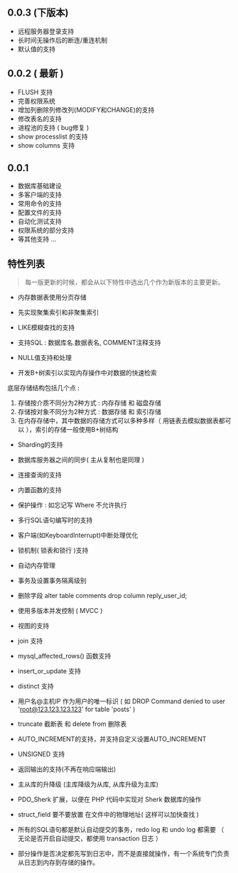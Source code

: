 ## 0.0.3 (下版本)

- 远程服务器登录支持
- 长时间无操作后的断连/重连机制
- 默认值的支持


## 0.0.2 ( 最新 )

- FLUSH 支持
- 完善权限系统
- 增加列删除列修改列(MODIFY和CHANGE)的支持
- 修改表名的支持
- 进程池的支持 ( bug修复 )
- show processlist 的支持
- show columns 支持

## 0.0.1

- 数据库基础建设
- 多客户端的支持
- 常用命令的支持
- 配置文件的支持
- 自动化测试支持
- 权限系统的部分支持
- 等其他支持 ...

## 特性列表
> 每一版更新的时候，都会从以下特性中选出几个作为新版本的主要更新。

- 内存数据表使用分页存储

- 先实现聚集索引和非聚集索引

- LIKE模糊查找的支持

- 支持SQL : 数据库名.数据表名, COMMENT注释支持

- NULL值支持和处理

- 开发B+树索引以实现内存操作中对数据的快速检索

底层存储结构包括几个点 :
1. 存储按介质不同分为2种方式 : 内存存储 和 磁盘存储
2. 存储按对象不同分为2种方式 : 数据存储 和 索引存储
3. 在内存存储中，其中数据的存储方式可以多种多样（ 用链表去模拟数据表都可以 ），索引的存储一般使用B+树结构

- Sharding的支持

- 数据库服务器之间的同步( 主从复制也是同理 )

- 连接查询的支持

- 内置函数的支持

- 保护操作 : 如忘记写 Where 不允许执行

- 多行SQL语句编写时的支持

- 客户端(如KeyboardInterrupt)中断处理优化

- 锁机制( 锁表和锁行 )支持

- 自动内存管理

- 事务及设置事务隔离级别

- 删除字段 alter table comments drop column reply_user_id;

- 使用多版本并发控制 ( MVCC )

- 视图的支持

- join 支持

- mysql_affected_rows() 函数支持

- insert_or_update 支持

- distinct 支持

- 用户名@主机IP 作为用户的唯一标识 ( 如 DROP Command denied to user 'root@123.123.123.123' for table 'posts' )

- truncate 截断表 和 delete from 删除表

- AUTO_INCREMENT的支持，并支持自定义设置AUTO_INCREMENT

- UNSIGNED 支持

- 返回输出的支持(不再在响应端输出)

- 主从库的升降级 (主库降级为从库, 从库升级为主库)

- PDO_Sherk 扩展，以便在 PHP 代码中实现对 Sherk 数据库的操作

- struct_field 要不要放置 在文件中的物理地址( 这样可以加快查找 )

- 所有的SQL语句都是默认自动提交的事务，redo log 和 undo log 都需要 （ 无论是否开启自动提交，都使用 transaction 日志 ）

- 部分操作是否决定都先写到日志中，而不是直接就操作，有一个系统专门负责从日志到内存到存储的操作。
